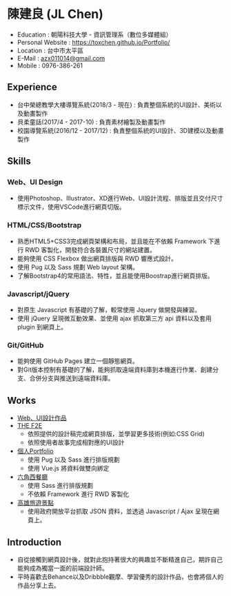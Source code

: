 # 陳建良 (JL Chen)
* Education : 朝陽科技大學 - 資訊管理系（數位多媒體組）
* Personal Website : https://toxchen.github.io/Portfolio/
* Location : 台中市太平區
* E-Mail : azx011014@gmail.com
* Mobile : 0976-386-261

## Experience
* 台中榮總教學大樓導覽系統(2018/3 - 現在) : 負責整個系統的UI設計、美術以及動畫製作
* 貝柔童話(2017/4 - 2017-10) : 負責素材繪製及動畫製作
* 校園導覽系統(2016/12 - 2017/12) : 負責整個系統的UI設計、3D建模以及動畫製作

## Skills
### Web、UI Design
* 使用Photoshop、Illustrator、XD進行Web、UI設計流程、排版並且交付尺寸標示文件，使用VSCode進行網頁切版。

### HTML/CSS/Bootstrap
* 熟悉HTML5+CSS3完成網頁架構和布局，並且能在不依賴 Framework 下進行 RWD 客製化，開發符合各裝置尺寸的網站建置。
* 能夠使用 CSS Flexbox 做出網頁排版與 RWD 響應式設計。
* 使用 Pug 以及 Sass 規劃 Web layout 架構。
* 了解Bootstrap4的常用語法、特性，並且能使用Boostrap進行網頁排版。
### Javascript/jQuery
* 對原生 Javascript 有基礎的了解，較常使用 Jquery 做開發與練習。
* 使用 jQuery 呈現微互動效果、並使用 ajax 抓取第三方 api 資料以及套用 plugin 到網頁上。
### Git/GitHub
* 能夠使用 GitHub Pages 建立一個靜態網頁。
* 對Git版本控制有基礎的了解，能夠抓取遠端資料庫到本機進行作業、創建分支、合併分支與推送到遠端資料庫。

## Works
* [Web、UI設計作品](https://www.behance.net/azx011014fa1e)
* [THE F2E](https://github.com/ToxChen/THE-F2E)
  * 依照提供的設計稿完成網頁排版，並學習更多技術(例如:CSS Grid)
  * 依照使用者故事完成相對應的UI設計
* [個人Portfolio](https://toxchen.github.io/Portfolio/)
  * 使用 Pug 以及 Sass 進行排版規劃
  * 使用 Vue.js 將資料做雙向綁定
* [六角西餐廳](https://toxchen.github.io/HexRestaurant/)
  * 使用 Sass 進行排版規劃
  * 不依賴 Framework 進行 RWD 客製化
* [高雄旅遊景點](https://toxchen.github.io/KaohsiungTravel/)
  * 使用政府開放平台抓取 JSON 資料，並透過 Javascript / Ajax 呈現在網頁上。

## Introduction
* 自從接觸到網頁設計後，就對此抱持著很大的興趣並不斷精進自己，期許自己能夠成為獨當一面的前端設計師。
* 平時喜歡去Behance以及Dribbble觀摩、學習優秀的設計作品，也會將個人的作品分享上去。
